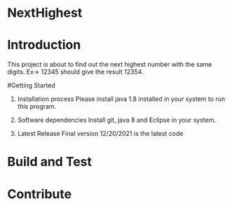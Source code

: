 # NextHighest
# Introduction
This project is about to find out the next highest number with the same digits. Ex-> 12345 should give the result 12354.

#Getting Started
1. Installation process
   Please install java 1.8 installed in your system to run this program.

2. Software dependencies
   Install git, java 8 and Eclipse in your system.

3. Latest Release
   Final version 12/20/2021 is the latest code

# Build and Test

# Contribute